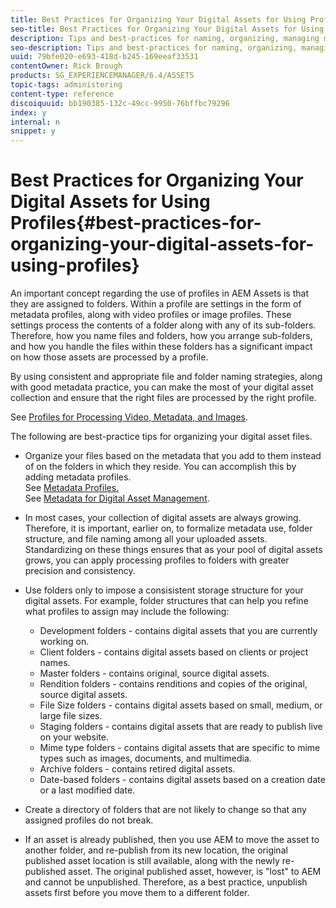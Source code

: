 ```yaml
---
title: Best Practices for Organizing Your Digital Assets for Using Profiles
seo-title: Best Practices for Organizing Your Digital Assets for Using Profiles
description: Tips and best-practices for naming, organizing, managing metadata for digital asset files.
seo-description: Tips and best-practices for naming, organizing, managing metadata for digital asset files.
uuid: 79bfe020-e693-418d-b245-169eeaf33531
contentOwner: Rick Brough
products: SG_EXPERIENCEMANAGER/6.4/ASSETS
topic-tags: administering
content-type: reference
discoiquuid: bb190385-132c-49cc-9950-76bffbc79296
index: y
internal: n
snippet: y
---
```


# Best Practices for Organizing Your Digital Assets for Using Profiles{#best-practices-for-organizing-your-digital-assets-for-using-profiles}

An important concept regarding the use of profiles in AEM Assets is that they are assigned to folders. Within a profile are settings in the form of metadata profiles, along with video profiles or image profiles. These settings process the contents of a folder along with any of its sub-folders. Therefore, how you name files and folders, how you arrange sub-folders, and how you handle the files within these folders has a significant impact on how those assets are processed by a profile.

By using consistent and appropriate file and folder naming strategies, along with good metadata practice, you can make the most of your digital asset collection and ensure that the right files are processed by the right profile.

See [Profiles for Processing Video, Metadata, and Images](../../assets/using/processing-profiles.md).

The following are best-practice tips for organizing your digital asset files.

* Organize your files based on the metadata that you add to them instead of on the folders in which they reside. You can accomplish this by adding metadata profiles.  
  See [Metadata Profiles.](../../assets/using/metadata-profiles.md)  
  See [Metadata for Digital Asset Management](../../assets/using/metadata.md).  

* In most cases, your collection of digital assets are always growing. Therefore, it is important, earlier on, to formalize metadata use, folder structure, and file naming among all your uploaded assets. Standardizing on these things ensures that as your pool of digital assets grows, you can apply processing profiles to folders with greater precision and consistency.
* Use folders only to impose a consisistent storage structure for your digital assets. For example, folder structures that can help you refine what profiles to assign may include the following:

    * Development folders - contains digital assets that you are currently working on.
    * Client folders - contains digital assets based on clients or project names.  
    * Master folders - contains original, source digital assets.  
    * Rendition folders - contains renditions and copies of the original, source digital assets.  
    * File Size folders - contains digital assets based on small, medium, or large file sizes.  
    * Staging folders - contains digital assets that are ready to publish live on your website.
    * Mime type folders - contains digital assets that are specific to mime types such as images, documents, and multimedia.
    * Archive folders - contains retired digital assets.
    * Date-based folders - contains digital assets based on a creation date or a last modified date.

* Create a directory of folders that are not likely to change so that any assigned profiles do not break.
* If an asset is already published, then you use AEM to move the asset to another folder, and re-publish from its new location, the original published asset location is still available, along with the newly re-published asset. The original published asset, however, is "lost" to AEM and cannot be unpublished. Therefore, as a best practice, unpublish assets first before you move them to a different folder.

